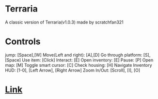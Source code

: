 # Terraria
A classic version of Terraria(v1.0.3) made by scratchfan321

# Controls
jump: [Space],[W]
Move(Left and right): [A],[D]
Go through platform: [S],[Space]
Use item: [Click]
Interact: [E]
Open inventory: [E]
Pause: [P]
Open map: [M]
Toggle smart cursor: [C]
Check housing: [H]
Navigate Inventory HUD: [1-0], [Left Arrow], [Right Arrow]
Zoom In/Out: [Scroll], [I], [O]

# [Link](https://kwin487.github.io/Terraria/Terraria%201.0.3%20(1).html)

